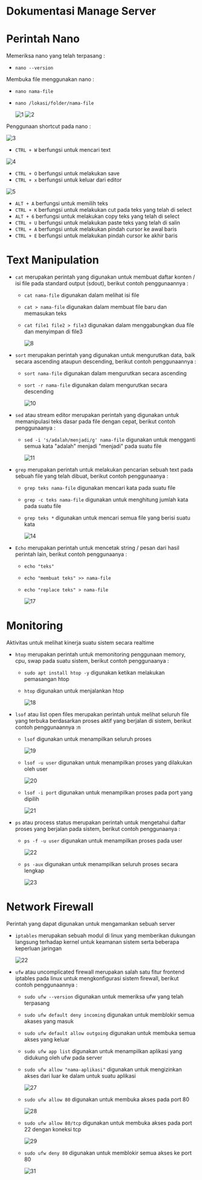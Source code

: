 # Dokumentasi Manage Server

# Perintah Nano

Memeriksa nano yang telah terpasang :

- `nano --version`

Membuka file menggunakan nano :

- `nano nama-file`
- `nano /lokasi/folder/nama-file`

  ![1](assets/nano-1.png)
  ![2](assets/nano-2.png)

Penggunaan shortcut pada nano :

![3](assets/nano-3.png)

- `CTRL + W` berfungsi untuk mencari text

![4](assets/nano-4.png)

- `CTRL + O` berfungsi untuk melakukan save
- `CTRL + x` berfungsi untuk keluar dari editor

![5](assets/nano-5.png)

- `ALT + A` berfungsi untuk memilih teks
- `CTRL + K` berfungsi untuk melakukan cut pada teks yang telah di select
- `ALT + 6` berfungsi untuk melakukan copy teks yang telah di select
- `CTRL + U` berfungsi untuk melakukan paste teks yang telah di salin
- `CTRL + A` berfungsi untuk melakukan pindah cursor ke awal baris
- `CTRL + E` berfungsi untuk melakukan pindah cursor ke akhir baris

# Text Manipulation

- `cat` merupakan perintah yang digunakan untuk membuat daftar konten / isi file pada standard output (sdout), berikut contoh penggunaannya :

  - `cat nama-file` digunakan dalam melihat isi file
  - `cat > nama-file` digunakan dalam membuat file baru dan memasukan teks
  - `cat file1 file2 > file3` digunakan dalam menggabungkan dua file dan menyimpan di file3

    ![8](assets/cat.png)

- `sort` merupakan perintah yang digunakan untuk mengurutkan data, baik secara ascending ataupun descending, berikut contoh penggunaannya :

  - `sort nama-file` digunakan dalam mengurutkan secara ascending
  - `sort -r nama-file` digunakan dalam mengurutkan secara descending

    ![10](assets/sort.png)

- `sed` atau stream editor merupakan perintah yang digunakan untuk memanipulasi teks dasar pada file dengan cepat, berikut contoh penggunaanya :

  - `sed -i 's/adalah/menjadi/g' nama-file` digunakan untuk mengganti semua kata "adalah" menjadi "menjadi" pada suatu file

    ![11](assets/sed.png)

- `grep` merupakan perintah untuk melakukan pencarian sebuah text pada sebuah file yang telah dibuat, berikut contoh penggunaanya :

  - `grep teks nama-file` digunakan mencari kata pada suatu file
  - `grep -c teks nama-file` digunakan untuk menghitung jumlah kata pada suatu file
  - `grep teks *` digunakan untuk mencari semua file yang berisi suatu kata

    ![14](assets/grep.png)

- `Echo` merupakan perintah untuk mencetak string / pesan dari hasil perintah lain, berikut contoh penggunaanya :

  - `echo "teks"`
  - `echo "membuat teks" >> nama-file`
  - `echo "replace teks" > nama-file`

    ![17](assets/echo.png)

# Monitoring

Aktivitas untuk melihat kinerja suatu sistem secara realtime

- `htop` merupakan perintah untuk memonitoring penggunaan memory, cpu, swap pada suatu sistem, berikut contoh penggunaanya :

  - `sudo apt install htop -y` digunakan ketikan melakukan pemasangan htop
  - `htop` digunakan untuk menjalankan htop

    ![18](assets/htop.png)

- `lsof` atau list open files merupakan perintah untuk melihat seluruh file yang terbuka berdasarkan proses aktif yang berjalan di sistem, berikut contoh penggunaannya :n

  - `lsof` digunakan untuk menampilkan seluruh proses

    ![19](assets/lsof-1.png)

  - `lsof -u user` digunakan untuk menampilkan proses yang dilakukan oleh user

    ![20](assets/lsof-2.png)

  - `lsof -i port` digunakan untuk menampilkan proses pada port yang dipilih

    ![21](assets/lsof-3.png)

- `ps` atau process status merupakan perintah untuk mengetahui daftar proses yang berjalan pada sistem, berikut contoh penggunaanya :

  - `ps -f -u user` digunakan untuk menampilkan proses pada user

    ![22](assets/ps-1.png)

  - `ps -aux` digunakan untuk menampilkan seluruh proses secara lengkap

    ![23](assets/ps-2.png)

# Network Firewall

Perintah yang dapat digunakan untuk mengamankan sebuah server

- `iptables` merupakan sebuah modul di linux yang memberikan dukungan langsung terhadap kernel untuk keamanan sistem serta beberapa keperluan jaringan

  ![22](assets/ps-1.png)

- `ufw` atau uncomplicated firewall merupakan salah satu fitur frontend iptables pada linux untuk mengkonfigurasi sistem firewall, berikut contoh penggunaannya :

  - `sudo ufw --version` digunakan untuk memeriksa ufw yang telah terpasang
  - `sudo ufw default deny incoming` digunakan untuk memblokir semua akases yang masuk
  - `sudo ufw default allow outgoing` digunakan untuk membuka semua akses yang keluar
  - `sudo ufw app list` digunakan untuk menampilkan aplikasi yang didukung oleh ufw pada server
  - `sudo ufw allow "nama-aplikasi"` digunakan untuk mengizinkan akses dari luar ke dalam untuk suatu aplikasi

    ![27](assets/ufw.png)

  - `sudo ufw allow 80` digunakan untuk membuka akses pada port 80

    ![28](assets/ufw-2.png)

  - `sudo ufw allow 80/tcp` digunakan untuk membuka akses pada port 22 dengan koneksi tcp

    ![29](assets/ufw-3.png)

  - `sudo ufw deny 80` digunakan untuk memblokir semua akses ke port 80

    ![31](assets/ufw-4.png)

